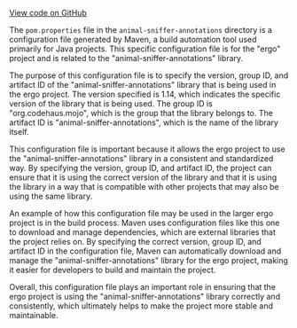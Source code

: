 [View code on GitHub](https://github.com/ergoplatform/ergo/.autodoc/docs/json/target/streams/_global/assemblyOption/_global/streams/assembly/2b274c27ed69d0c395b892a5062685d3dc08cb66_775b7e22fb10026eed3f86e8dc556dfafe35f2d5_da39a3ee5e6b4b0d3255bfef95601890afd80709/META-INF/maven/org.codehaus.mojo/animal-sniffer-annotations)

The `pom.properties` file in the `animal-sniffer-annotations` directory is a configuration file generated by Maven, a build automation tool used primarily for Java projects. This specific configuration file is for the "ergo" project and is related to the "animal-sniffer-annotations" library.

The purpose of this configuration file is to specify the version, group ID, and artifact ID of the "animal-sniffer-annotations" library that is being used in the ergo project. The version specified is 1.14, which indicates the specific version of the library that is being used. The group ID is "org.codehaus.mojo", which is the group that the library belongs to. The artifact ID is "animal-sniffer-annotations", which is the name of the library itself.

This configuration file is important because it allows the ergo project to use the "animal-sniffer-annotations" library in a consistent and standardized way. By specifying the version, group ID, and artifact ID, the project can ensure that it is using the correct version of the library and that it is using the library in a way that is compatible with other projects that may also be using the same library.

An example of how this configuration file may be used in the larger ergo project is in the build process. Maven uses configuration files like this one to download and manage dependencies, which are external libraries that the project relies on. By specifying the correct version, group ID, and artifact ID in the configuration file, Maven can automatically download and manage the "animal-sniffer-annotations" library for the ergo project, making it easier for developers to build and maintain the project.

Overall, this configuration file plays an important role in ensuring that the ergo project is using the "animal-sniffer-annotations" library correctly and consistently, which ultimately helps to make the project more stable and maintainable.
